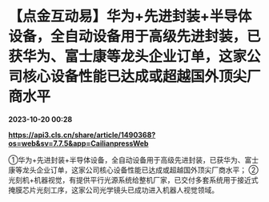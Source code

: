 # 【点金互动易】华为+先进封装+半导体设备，全自动设备用于高级先进封装，已获华为、富士康等龙头企业订单，这家公司核心设备性能已达成或超越国外顶尖厂商水平

**2023-10-20 00:28**

**https://api3.cls.cn/share/article/1490368?os=web&sv=7.7.5&app=CailianpressWeb**

①华为+先进封装+半导体设备，全自动设备用于高级先进封装，已获华为、富士康等龙头企业订单，这家公司核心设备性能已达成或超越国外顶尖厂商水平； ②光刻机+机器视觉，有提供平行光源系统给整机厂家，已交付多套系统用于接近式掩膜芯片光刻工序，这家公司光学镜头已成功进入机器人视觉领域。